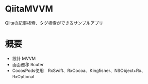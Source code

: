 # QiitaMVVM
Qiitaの記事検索、タグ検索ができるサンプルアプリ  
# 概要
* 設計 MVVM
* 画面遷移 Router  
* CocosPods使用　RxSwift、RxCocoa、Kingfisher、NSObject+Rx、RxOptional　　




